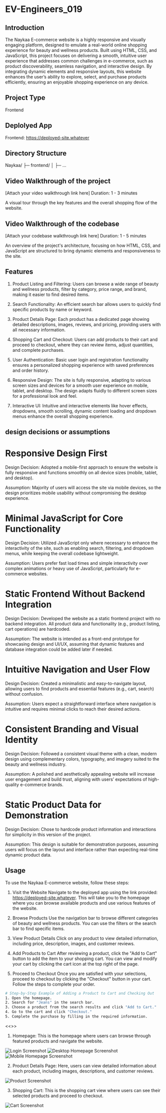 # EV-Engineers_019

## Introduction
The Naykaa E-commerce website is a highly responsive and visually engaging platform, designed to emulate a real-world online shopping experience for beauty and wellness products. Built using HTML, CSS, and JavaScript, this project focuses on delivering a smooth, intuitive user experience that addresses common challenges in e-commerce, such as product discoverability, seamless navigation, and interactive design. By integrating dynamic elements and responsive layouts, this website enhances the user’s ability to explore, select, and purchase products efficiently, ensuring an enjoyable shopping experience on any device.

## Project Type
Frontend 

## Deplolyed App
Frontend: https://deployed-site.whatever

## Directory Structure
Naykaa/
├─ frontend/
│  ├─ ...


## Video Walkthrough of the project
[Attach your video walkthrough link here] Duration: 1 - 3 minutes

A visual tour through the key features and the overall shopping flow of the website.

## Video Walkthrough of the codebase
[Attach your codebase walkthrough link here] Duration: 1 - 5 minutes

An overview of the project's architecture, focusing on how HTML, CSS, and JavaScript are structured to bring dynamic elements and responsiveness to the site.

## Features
1) Product Listing and Filtering: 
Users can browse a wide range of beauty and wellness products, filter by category, price range, and brand, making it easier to find desired items.

2) Search Functionality: 
An efficient search bar allows users to quickly find specific products by name or keyword.

3) Product Details Page: 
Each product has a dedicated page showing detailed descriptions, images, reviews, and pricing, providing users with all necessary information.

4) Shopping Cart and Checkout: 
Users can add products to their cart and proceed to checkout, where they can review items, adjust quantities, and complete purchases.

5) User Authentication: 
Basic user login and registration functionality ensures a personalized shopping experience with saved preferences and order history.

6) Responsive Design: 
The site is fully responsive, adapting to various screen sizes and devices for a smooth user experience on mobile, tablet, and desktop. The design adapts fluidly to different screen sizes for a professional look and feel.

7) Interactive UI: 
Intuitive and interactive elements like hover effects, dropdowns, smooth scrolling, dynamic content loading  and dropdown menus enhance the overall shopping experience.


## design decisions or assumptions

# Responsive Design First
Design Decision: Adopted a mobile-first approach to ensure the website is fully responsive and functions smoothly on all device sizes (mobile, tablet, and desktop).

Assumption: Majority of users will access the site via mobile devices, so the design prioritizes mobile usability without compromising the desktop experience.

# Minimal JavaScript for Core Functionality
Design Decision: Utilized JavaScript only where necessary to enhance the interactivity of the site, such as enabling search, filtering, and dropdown menus, while keeping the overall codebase lightweight.

Assumption: Users prefer fast load times and simple interactivity over complex animations or heavy use of JavaScript, particularly for e-commerce websites.

# Static Frontend Without Backend Integration
Design Decision: Developed the website as a static frontend project with no backend integration. All product data and functionality (e.g., product listing, cart operations) are hardcoded.

Assumption: The website is intended as a front-end prototype for showcasing design and UI/UX, assuming that dynamic features and database integration could be added later if needed.
# Intuitive Navigation and User Flow
Design Decision: Created a minimalistic and easy-to-navigate layout, allowing users to find products and essential features (e.g., cart, search) without confusion.

Assumption: Users expect a straightforward interface where navigation is intuitive and requires minimal clicks to reach their desired actions.

# Consistent Branding and Visual Identity
Design Decision: Followed a consistent visual theme with a clean, modern design using complementary colors, typography, and imagery suited to the beauty and wellness industry.

Assumption: A polished and aesthetically appealing website will increase user engagement and build trust, aligning with users’ expectations of high-quality e-commerce brands.

# Static Product Data for Demonstration
Design Decision: Chose to hardcode product information and interactions for simplicity in this version of the project.

Assumption: This design is suitable for demonstration purposes, assuming users will focus on the layout and interface rather than expecting real-time dynamic product data.


## Usage

To use the Naykaa E-commerce website, follow these steps:

1) Visit the Website
Navigate to the deployed app using the link provided: https://deployed-site.whatever.
This will take you to the homepage where you can browse available products and use various features of the website.

2) Browse Products
Use the navigation bar to browse different categories of beauty and wellness products. You can use the filters or the search bar to find specific items.

3) View Product Details
Click on any product to view detailed information, including price, description, images, and customer reviews.

4) Add Products to Cart
After reviewing a product, click the "Add to Cart" button to add the item to your shopping cart. You can view and modify your cart by clicking the cart icon at the top right of the page.

5) Proceed to Checkout
Once you are satisfied with your selections, proceed to checkout by clicking the "Checkout" button in your cart. Follow the steps to complete your order.

```bash
# Step-by-Step Example of Adding a Product to Cart and Checking Out
1. Open the homepage.
2. Search for "Jeans" in the search bar.
3. Choose a product from the search results and click "Add to Cart."
4. Go to the cart and click "Checkout."
5. Complete the purchase by filling in the required information.

```
<<<Screenshots>>>
1. Homepage: This is the homepage where users can browse through featured products and navigate the website.

<img src="./Assests/Login_screenshot.png" alt="Login Screenshot"/>
<img src="./Assests/homepage_screenshot1.png" alt="Desktop Homepage Screenshot"/>
<img src="./Assests/homepage_screenshot2.png" alt="Mobile Homepage Screenshot"/>


2. Product Details Page: Here, users can view detailed information about each product, including images, descriptions, and customer reviews.

<img src="" alt="Product Screenshot"  />


3. Shopping Cart: This is the shopping cart view where users can see their selected products and proceed to checkout.

<img src="./Assests/cart screenshot.png" alt="Cart Screenshot" />


<!-- 
## Credentials
user id - 
password -

## APIs Used
If your application relies on external APIs, document them and include any necessary links or references.

## API Endpoints
In case of Backend Applications provide a list of your API endpoints, methods, brief descriptions, and examples of request/response.
GET /api/items - retrieve all items
POST /api/items - create a new item


## Technology Stack
List and provide a brief overview of the technologies used in the project.

- Node.js
- Other libraries/modules -->
